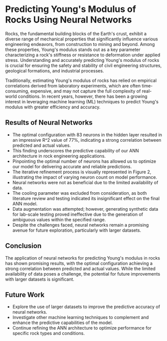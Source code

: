 # Predicting Young's Modulus of Rocks Using Neural Networks

Rocks, the fundamental building blocks of the Earth's crust, exhibit a diverse range of mechanical properties that significantly influence various engineering endeavors, from construction to mining and beyond. Among these properties, Young's modulus stands out as a key parameter characterizing a rock's stiffness or resistance to deformation under applied stress. Understanding and accurately predicting Young's modulus of rocks is crucial for ensuring the safety and stability of civil engineering structures, geological formations, and industrial processes.

Traditionally, estimating Young's modulus of rocks has relied on empirical correlations derived from laboratory experiments, which are often time-consuming, expensive, and may not capture the full complexity of real-world conditions. In recent years, however, there has been a growing interest in leveraging machine learning (ML) techniques to predict Young's modulus with greater efficiency and accuracy.

## Results of Neural Networks

- The optimal configuration with 83 neurons in the hidden layer resulted in an impressive R^2 value of 77%, indicating a strong correlation between predicted and actual values.
- This finding underscores the predictive capability of our ANN architecture in rock engineering applications.
- Pinpointing the optimal number of neurons has allowed us to optimize our model for delivering accurate and reliable predictions.
- The iterative refinement process is visually represented in Figure 2, illustrating the impact of varying neuron count on model performance.
- Neural networks were not as beneficial due to the limited availability of data.
- The cooling parameter was excluded from consideration, as both literature review and testing indicated its insignificant effect on the final ANN model.
- Data augmentation was attempted; however, generating synthetic data for lab-scale testing proved ineffective due to the generation of ambiguous values within the specified range.
- Despite the challenges faced, neural networks remain a promising avenue for future exploration, particularly with larger datasets.

## Conclusion

The application of neural networks for predicting Young's modulus in rocks has shown promising results, with the optimal configuration achieving a strong correlation between predicted and actual values. While the limited availability of data poses a challenge, the potential for future improvements with larger datasets is significant.

## Future Work

- Explore the use of larger datasets to improve the predictive accuracy of neural networks.
- Investigate other machine learning techniques to complement and enhance the predictive capabilities of the model.
- Continue refining the ANN architecture to optimize performance for specific rock types and conditions.
